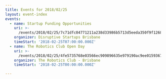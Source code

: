```yaml
---
title: Events for 2018/02/25
layout: event-index
events:
  - name: Startup Funding Opportunities
    uri: >-
      /events/2018/02/25/7c71dfc04771211a238d33986b5713d5eeda350f9f1268b456c28cbb83707e98
    organizer: Disruptive Startups Brisbane
    timeStart: '2018-02-25T07:00:00.000Z'
  - name: The Robotics Club Open Day
    uri: >-
      /events/2018/02/25/4fe5735768e03566ec909896635e979190ac9ee015936796140003c5fea9c687
    organizer: The Robotics Club - Brisbane
    timeStart: '2018-02-25T00:00:00.000Z'

---
```


